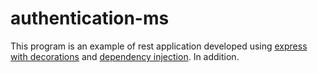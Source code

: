 # authentication-ms

This program is an example of rest application developed using [express with decorations](https://github.com/plopezm/decorated-express) and [dependency injection](https://github.com/plopezm/tsinject). In addition.

